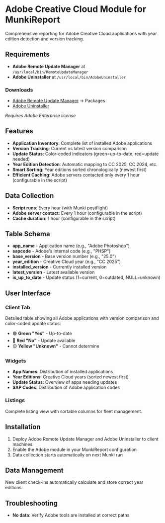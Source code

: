 # Adobe Creative Cloud Module for MunkiReport

Comprehensive reporting for Adobe Creative Cloud applications with  year edition detection and version tracking.

## Requirements

- **Adobe Remote Update Manager** at `/usr/local/bin/RemoteUpdateManager`
- **Adobe Uninstaller** at `/usr/local/bin/AdobeUninstaller`

### Downloads
- [Adobe Remote Update Manager](https://adminconsole.adobe.com/) → Packages
- [Adobe Uninstaller](https://helpx.adobe.com/uk/creative-cloud/help/uninstall-creative-cloud-desktop-app.html)

*Requires Adobe Enterprise license*

## Features

- **Application Inventory**: Complete list of installed Adobe applications
- **Version Tracking**: Current vs latest version comparison
- **Update Status**: Color-coded indicators (green=up-to-date, red=update needed)
- **Year Edition Detection**: Automatic mapping to CC 2025, CC 2024, etc.
- **Smart Sorting**: Year editions sorted chronologically (newest first)
- **Efficient Caching**: Adobe servers contacted only every 1 hour (configurable in the script)

## Data Collection

- **Script runs**: Every hour (with Munki postflight)
- **Adobe server contact**: Every 1 hour (configurable in the script)
- **Cache duration**: 1 hour (configurable in the script)

## Table Schema

- **app_name** - Application name (e.g., "Adobe Photoshop")
- **sapcode** - Adobe's internal code (e.g., "PHSP")
- **base_version** - Base version number (e.g., "25.0")
- **year_edition** - Creative Cloud year (e.g., "CC 2025")
- **installed_version** - Currently installed version
- **latest_version** - Latest available version
- **is_up_to_date** - Update status (1=current, 0=outdated, NULL=unknown)

## User Interface

### Client Tab
Detailed table showing all Adobe applications with version comparison and color-coded update status:
- 🟢 **Green "Yes"** - Up-to-date
- 🔴 **Red "No"** - Update available  
- 🟡 **Yellow "Unknown"** - Cannot determine

### Widgets
- **App Names**: Distribution of installed applications
- **Year Editions**: Creative Cloud years (sorted newest first)
- **Update Status**: Overview of apps needing updates
- **SAP Codes**: Distribution of Adobe application codes

### Listings
Complete listing view with sortable columns for fleet management.

## Installation

1. Deploy Adobe Remote Update Manager and Adobe Uninstaller to client machines
2. Enable the Adobe module in your MunkiReport configuration
3. Data collection starts automatically on next Munki run

## Data Management

New client check-ins automatically calculate and store correct year editions.

## Troubleshooting

- **No data**: Verify Adobe tools are installed at correct paths
